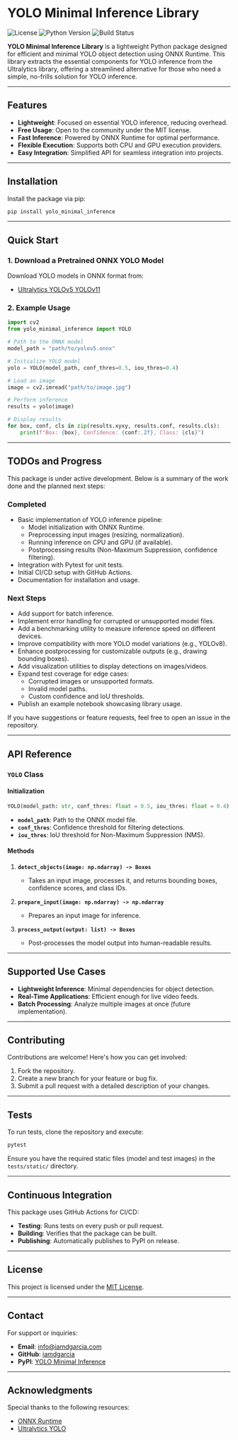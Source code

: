 # YOLO Minimal Inference Library

![License](https://img.shields.io/badge/license-MIT-blue)
![Python Version](https://img.shields.io/badge/python-3.11%2B-brightgreen)
![Build Status](https://github.com/iamdgarcia/yolo-minimal-inference/actions/workflows/ci.yml/badge.svg)

**YOLO Minimal Inference Library** is a lightweight Python package designed for efficient and minimal YOLO object detection using ONNX Runtime. This library extracts the essential components for YOLO inference from the Ultralytics library, offering a streamlined alternative for those who need a simple, no-frills solution for YOLO inference.

---

## Features

- **Lightweight**: Focused on essential YOLO inference, reducing overhead.
- **Free Usage**: Open to the community under the MIT license.
- **Fast Inference**: Powered by ONNX Runtime for optimal performance.
- **Flexible Execution**: Supports both CPU and GPU execution providers.
- **Easy Integration**: Simplified API for seamless integration into projects.

---

## Installation

Install the package via pip:

```bash
pip install yolo_minimal_inference
```

---

## Quick Start

### 1. **Download a Pretrained ONNX YOLO Model**

Download YOLO models in ONNX format from:
- [Ultralytics YOLOv5 YOLOv11](https://github.com/ultralytics)

### 2. **Example Usage**

```python
import cv2
from yolo_minimal_inference import YOLO

# Path to the ONNX model
model_path = "path/to/yolov5.onnx"

# Initialize YOLO model
yolo = YOLO(model_path, conf_thres=0.5, iou_thres=0.4)

# Load an image
image = cv2.imread("path/to/image.jpg")

# Perform inference
results = yolo(image)

# Display results
for box, conf, cls in zip(results.xyxy, results.conf, results.cls):
    print(f"Box: {box}, Confidence: {conf:.2f}, Class: {cls}")
```

---

## TODOs and Progress

This package is under active development. Below is a summary of the work done and the planned next steps:

### **Completed**
- Basic implementation of YOLO inference pipeline:
  - Model initialization with ONNX Runtime.
  - Preprocessing input images (resizing, normalization).
  - Running inference on CPU and GPU (if available).
  - Postprocessing results (Non-Maximum Suppression, confidence filtering).
- Integration with Pytest for unit tests.
- Initial CI/CD setup with GitHub Actions.
- Documentation for installation and usage.

### **Next Steps**
- Add support for batch inference.
- Implement error handling for corrupted or unsupported model files.
- Add a benchmarking utility to measure inference speed on different devices.
- Improve compatibility with more YOLO model variations (e.g., YOLOv8).
- Enhance postprocessing for customizable outputs (e.g., drawing bounding boxes).
- Add visualization utilities to display detections on images/videos.
- Expand test coverage for edge cases:
  - Corrupted images or unsupported formats.
  - Invalid model paths.
  - Custom confidence and IoU thresholds.
- Publish an example notebook showcasing library usage.

If you have suggestions or feature requests, feel free to open an issue in the repository.

---

## API Reference

### **`YOLO` Class**

#### **Initialization**
```python
YOLO(model_path: str, conf_thres: float = 0.5, iou_thres: float = 0.4)
```
- **`model_path`**: Path to the ONNX model file.
- **`conf_thres`**: Confidence threshold for filtering detections.
- **`iou_thres`**: IoU threshold for Non-Maximum Suppression (NMS).

#### **Methods**
1. **`detect_objects(image: np.ndarray) -> Boxes`**
   - Takes an input image, processes it, and returns bounding boxes, confidence scores, and class IDs.

2. **`prepare_input(image: np.ndarray) -> np.ndarray`**
   - Prepares an input image for inference.

3. **`process_output(output: list) -> Boxes`**
   - Post-processes the model output into human-readable results.

---

## Supported Use Cases

- **Lightweight Inference**: Minimal dependencies for object detection.
- **Real-Time Applications**: Efficient enough for live video feeds.
- **Batch Processing**: Analyze multiple images at once (future implementation).

---

## Contributing

Contributions are welcome! Here's how you can get involved:
1. Fork the repository.
2. Create a new branch for your feature or bug fix.
3. Submit a pull request with a detailed description of your changes.

---

## Tests

To run tests, clone the repository and execute:

```bash
pytest
```

Ensure you have the required static files (model and test images) in the `tests/static/` directory.

---

## Continuous Integration

This package uses GitHub Actions for CI/CD:
- **Testing**: Runs tests on every push or pull request.
- **Building**: Verifies that the package can be built.
- **Publishing**: Automatically publishes to PyPI on release.

---

## License

This project is licensed under the [MIT License](LICENSE).

---

## Contact

For support or inquiries:
- **Email**: info@iamdgarcia.com
- **GitHub**: [iamdgarcia](https://github.com/iamdgarcia)
- **PyPI**: [YOLO Minimal Inference](https://pypi.org/project/yolo-minimal-inference)

---

## Acknowledgments

Special thanks to the following resources:
- [ONNX Runtime](https://onnxruntime.ai/)
- [Ultralytics YOLO](https://github.com/ultralytics)
